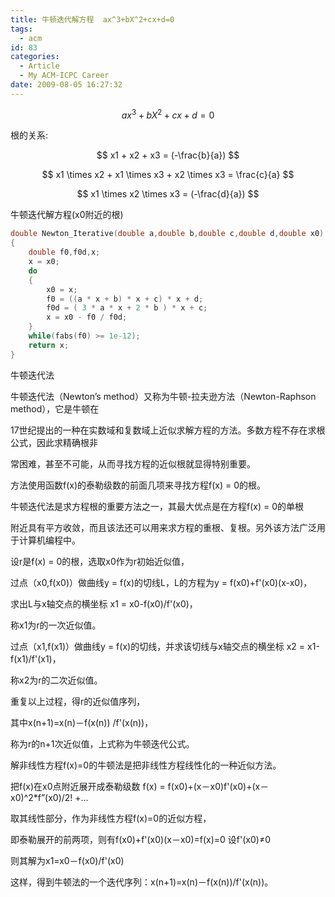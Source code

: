 ```yaml
---
title: 牛顿迭代解方程  ax^3+bX^2+cx+d=0
tags:
  - acm
id: 83
categories:
  - Article
  - My ACM-ICPC Career
date: 2009-08-05 16:27:32
---
```


$$ ax^3+bX^2+cx+d=0 $$

根的关系:

$$ x1 + x2 + x3 = (-\frac{b}{a}) $$

$$ x1 \times x2 + x1 \times x3 + x2 \times x3 = \frac{c}{a} $$

$$ x1 \times x2 \times x3 = (-\frac{d}{a}) $$

牛顿迭代解方程(x0附近的根)

```cpp
double Newton_Iterative(double a,double b,double c,double d,double x0)
{
    double f0,f0d,x;
    x = x0;
    do
    {
        x0 = x;
        f0 = ((a * x + b) * x + c) * x + d;
        f0d = ( 3 * a * x + 2 * b ) * x + c;
        x = x0 - f0 / f0d;
    }
    while(fabs(f0) >= 1e-12);
    return x;
}
```

牛顿迭代法

  牛顿迭代法（Newton’s method）又称为牛顿-拉夫逊方法（Newton-Raphson method），它是牛顿在

17世纪提出的一种在实数域和复数域上近似求解方程的方法。多数方程不存在求根公式，因此求精确根非

常困难，甚至不可能，从而寻找方程的近似根就显得特别重要。

方法使用函数f(x)的泰勒级数的前面几项来寻找方程f(x) = 0的根。

牛顿迭代法是求方程根的重要方法之一，其最大优点是在方程f(x) = 0的单根

附近具有平方收敛，而且该法还可以用来求方程的重根、复根。另外该方法广泛用于计算机编程中。



设r是f(x) = 0的根，选取x0作为r初始近似值，

过点（x0,f(x0)）做曲线y = f(x)的切线L，L的方程为y = f(x0)+f'(x0)(x-x0)，

求出L与x轴交点的横坐标 x1 = x0-f(x0)/f'(x0)，

称x1为r的一次近似值。

过点（x1,f(x1)）做曲线y = f(x)的切线，并求该切线与x轴交点的横坐标 x2 = x1-f(x1)/f'(x1)，

称x2为r的二次近似值。

重复以上过程，得r的近似值序列，

其中x(n+1)=x(n)－f(x(n)) /f'(x(n))，

称为r的n+1次近似值，上式称为牛顿迭代公式。

  解非线性方程f(x)=0的牛顿法是把非线性方程线性化的一种近似方法。

把f(x)在x0点附近展开成泰勒级数 f(x) = f(x0)+(x－x0)f'(x0)+(x－x0)^2*f”(x0)/2! +…

取其线性部分，作为非线性方程f(x)=0的近似方程，

即泰勒展开的前两项，则有f(x0)+f'(x0)(x－x0)=f(x)=0 设f'(x0)≠0

则其解为x1=x0－f(x0)/f'(x0)

这样，得到牛顿法的一个迭代序列：x(n+1)=x(n)－f(x(n))/f'(x(n))。